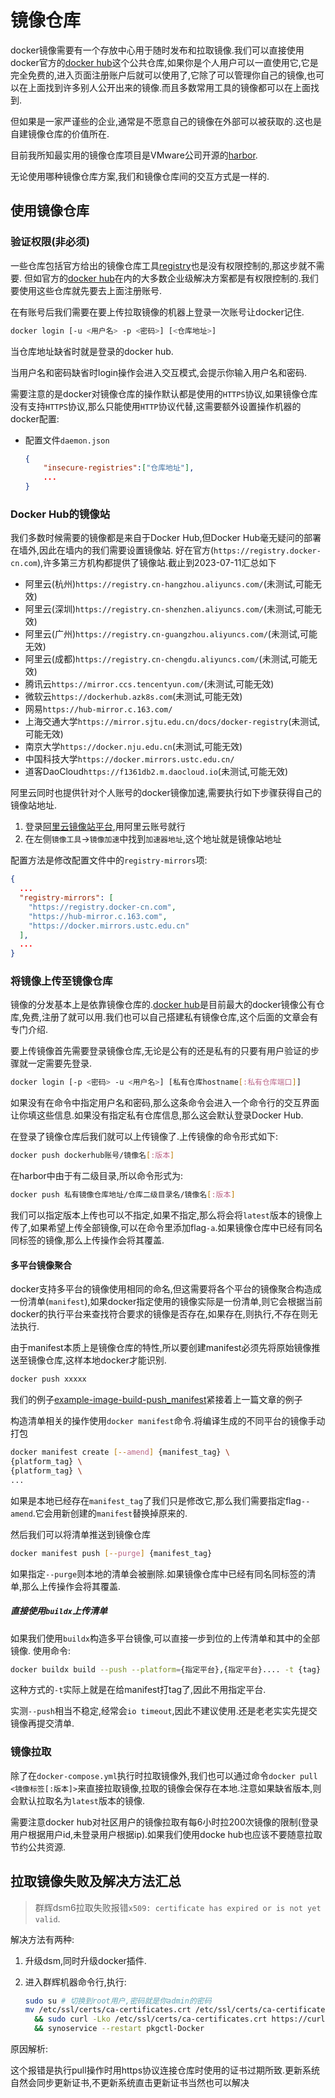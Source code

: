 # 镜像仓库

docker镜像需要有一个存放中心用于随时发布和拉取镜像.我们可以直接使用docker官方的[docker hub](https://hub.docker.com/)这个公共仓库,如果你是个人用户可以一直使用它,它是完全免费的,进入页面注册账户后就可以使用了,它除了可以管理你自己的镜像,也可以在上面找到许多别人公开出来的镜像.而且多数常用工具的镜像都可以在上面找到.

但如果是一家严谨些的企业,通常是不愿意自己的镜像在外部可以被获取的.这也是自建镜像仓库的价值所在.

目前我所知最实用的镜像仓库项目是VMware公司开源的[harbor](https://github.com/goharbor/harbor).

无论使用哪种镜像仓库方案,我们和镜像仓库间的交互方式是一样的.

## 使用镜像仓库

### 验证权限(非必须)

一些仓库包括官方给出的镜像仓库工具[registry](https://docs.docker.com/registry/)也是没有权限控制的,那这步就不需要.
但如官方的[docker hub](https://hub.docker.com/)在内的大多数企业级解决方案都是有权限控制的.我们要使用这些仓库就先要去上面注册账号.

在有账号后我们需要在要上传拉取镜像的机器上登录一次账号让docker记住.

```bash
docker login [-u <用户名> -p <密码>] [<仓库地址>]
```

当仓库地址缺省时就是登录的docker hub.

当用户名和密码缺省时login操作会进入交互模式,会提示你输入用户名和密码.

需要注意的是docker对镜像仓库的操作默认都是使用的`HTTPS`协议,如果镜像仓库没有支持`HTTPS`协议,那么只能使用`HTTP`协议代替,这需要额外设置操作机器的docker配置:

+ 配置文件`daemon.json`

    ```json
    {
        "insecure-registries":["仓库地址"],
        ...
    }
    ```

### Docker Hub的镜像站

我们多数时候需要的镜像都是来自于Docker Hub,但Docker Hub毫无疑问的部署在墙外,因此在墙内的我们需要设置镜像站.
好在官方(`https://registry.docker-cn.com`),许多第三方机构都提供了镜像站.截止到2023-07-11汇总如下

+ 阿里云(杭州)`https://registry.cn-hangzhou.aliyuncs.com/`(未测试,可能无效)
+ 阿里云(深圳)`https://registry.cn-shenzhen.aliyuncs.com/`(未测试,可能无效)
+ 阿里云(广州)`https://registry.cn-guangzhou.aliyuncs.com/`(未测试,可能无效)
+ 阿里云(成都)`https://registry.cn-chengdu.aliyuncs.com/`(未测试,可能无效)
+ 腾讯云`https://mirror.ccs.tencentyun.com/`(未测试,可能无效)
+ 微软云`https://dockerhub.azk8s.com`(未测试,可能无效)
+ 网易`https://hub-mirror.c.163.com/`
+ 上海交通大学`https://mirror.sjtu.edu.cn/docs/docker-registry`(未测试,可能无效)
+ 南京大学`https://docker.nju.edu.cn`(未测试,可能无效)
+ 中国科技大学`https://docker.mirrors.ustc.edu.cn/`
+ 道客DaoCloud`https://f1361db2.m.daocloud.io`(未测试,可能无效)

阿里云同时也提供针对个人账号的docker镜像加速,需要执行如下步骤获得自己的镜像站地址.

1. 登录[阿里云镜像站平台](https://cr.console.aliyun.com/cn-hangzhou/instances/mirrors),用阿里云账号就行
2. 在左侧`镜像工具`->`镜像加速`中找到`加速器地址`,这个地址就是镜像站地址

配置方法是修改配置文件中的`registry-mirrors`项:

```json
{
  ...
  "registry-mirrors": [
    "https://registry.docker-cn.com",
    "https://hub-mirror.c.163.com",
    "https://docker.mirrors.ustc.edu.cn"
  ],
  ...
}

```

### 将镜像上传至镜像仓库

镜像的分发基本上是依靠镜像仓库的.[docker hub](https://hub.docker.com/)是目前最大的docker镜像公有仓库,免费,注册了就可以用.我们也可以自己搭建私有镜像仓库,这个后面的文章会有专门介绍.

要上传镜像首先需要登录镜像仓库,无论是公有的还是私有的只要有用户验证的步骤就一定需要先登录.

```bash
docker login [-p <密码> -u <用户名>] [私有仓库hostname[:私有仓库端口]]
```

如果没有在命令中指定用户名和密码,那么这条命令会进入一个命令行的交互界面让你填这些信息.如果没有指定私有仓库信息,那么这会默认登录Docker Hub.

在登录了镜像仓库后我们就可以上传镜像了.上传镜像的命令形式如下:

```bash
docker push dockerhub账号/镜像名[:版本]
```

在harbor中由于有二级目录,所以命令形式为:

```bash
docker push 私有镜像仓库地址/仓库二级目录名/镜像名[:版本]
```

我们可以指定版本上传也可以不指定,如果不指定,那么将会将`latest`版本的镜像上传了,如果希望上传全部镜像,可以在命令里添加flag`-a`.如果镜像仓库中已经有同名同标签的镜像,那么上传操作会将其覆盖.

#### 多平台镜像聚合

docker支持多平台的镜像使用相同的命名,但这需要将各个平台的镜像聚合构造成一份清单(`manifest`),如果docker指定使用的镜像实际是一份清单,则它会根据当前docker的执行平台来查找符合要求的镜像是否存在,如果存在,则执行,不存在则无法执行.

由于manifest本质上是镜像仓库的特性,所以要创建manifest必须先将原始镜像推送至镜像仓库,这样本地docker才能识别.

```bash
docker push xxxxx
```

我们的例子[example-image-build-push_manifest](https://github.com/hsz1273327/TutorialForDocker/tree/example-image-build-push_manifest)紧接着上一篇文章的例子

构造清单相关的操作使用`docker manifest`命令.将编译生成的不同平台的镜像手动打包

```bash
docker manifest create [--amend] {manifest_tag} \
{platform_tag} \
{platform_tag} \
...
```

如果是本地已经存在`manifest_tag`了我们只是修改它,那么我们需要指定flag`--amend`.它会用新创建的`manifest`替换掉原来的.

然后我们可以将清单推送到镜像仓库

```bash
docker manifest push [--purge] {manifest_tag}
```

如果指定`--purge`则本地的清单会被删除.如果镜像仓库中已经有同名同标签的清单,那么上传操作会将其覆盖.

##### 直接使用`buildx`上传清单

如果我们使用`buildx`构造多平台镜像,可以直接一步到位的上传清单和其中的全部镜像.
使用命令:

```bash
docker buildx build --push --platform={指定平台},{指定平台}.... -t {tag} . 
```

这种方式的`-t`实际上就是在给manifest打tag了,因此不用指定平台.

实测`--push`相当不稳定,经常会`io timeout`,因此不建议使用.还是老老实实先提交镜像再提交清单.

### 镜像拉取

除了在`docker-compose.yml`执行时拉取镜像外,我们也可以通过命令`docker pull <镜像标签[:版本]>`来直接拉取镜像,拉取的镜像会保存在本地.注意如果缺省版本,则会默认拉取名为`latest`版本的镜像.

需要注意docker hub对社区用户的镜像拉取有每6小时拉200次镜像的限制(登录用户根据用户id,未登录用户根据ip).如果我们使用docke hub也应该不要随意拉取节约公共资源.

## 拉取镜像失败及解决方法汇总

> 群辉dsm6拉取失败报错`x509: certificate has expired or is not yet valid`.

解决方法有两种:

1. 升级dsm,同时升级docker插件.
2. 进入群辉机器命令行,执行:

    ```bash
    sudo su # 切换到root用户,密码就是你admin的密码
    mv /etc/ssl/certs/ca-certificates.crt /etc/ssl/certs/ca-certificates.crt.bak \
      && sudo curl -Lko /etc/ssl/certs/ca-certificates.crt https://curl.se/ca/cacert.pem \
      && synoservice --restart pkgctl-Docker
    ```

原因解析:

这个报错是执行pull操作时用https协议连接仓库时使用的证书过期所致.更新系统自然会同步更新证书,不更新系统直击更新证书当然也可以解决